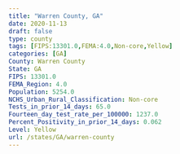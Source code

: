 ```yaml
---
title: "Warren County, GA"
date: 2020-11-13
draft: false
type: county
tags: [FIPS:13301.0,FEMA:4.0,Non-core,Yellow]
categories: [GA]
County: Warren County
State: GA
FIPS: 13301.0
FEMA_Region: 4.0
Population: 5254.0
NCHS_Urban_Rural_Classification: Non-core
Tests_in_prior_14_days: 65.0
Fourteen_day_test_rate_per_100000: 1237.0
Percent_Positivity_in_prior_14_days: 0.062
Level: Yellow
url: /states/GA/warren-county
---
```




